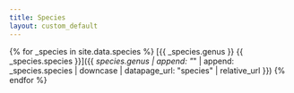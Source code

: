 ```yaml
---
title: Species
layout: custom_default
---
```

    
{% for _species in site.data.species %}
[{{ _species.genus }} {{ _species.species }}]({{ _species.genus | append: "_" | append: _species.species | downcase | datapage_url: "species" | relative_url }})
{% endfor %}
